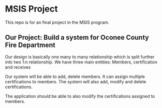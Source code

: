 # MSIS Project
This repo is for an final project in the MSIS program.

## Our Project: Build a system for Oconee County Fire Department

Our design is basically one many to many relationship which is split further into two 1:n relationship. We have three main entities: Members, certification and receives

Our system will be able to add, delete members. It can assign multiple certifications to members. The system will also add, modify and delete certifications.

The application should be able to also modify the certifications assigned to members.  
